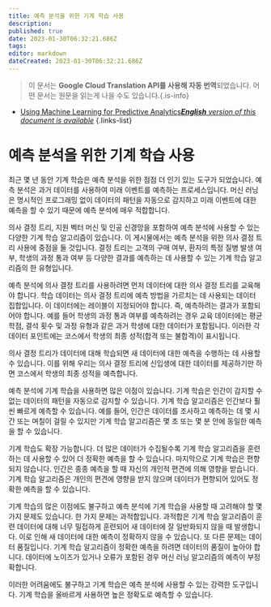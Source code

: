```yaml
---
title: 예측 분석을 위한 기계 학습 사용
description: 
published: true
date: 2023-01-30T06:32:21.686Z
tags: 
editor: markdown
dateCreated: 2023-01-30T06:32:21.686Z
---
```


> 이 문서는 **Google Cloud Translation API를 사용해 자동 번역**되었습니다.
어떤 문서는 원문을 읽는게 나을 수도 있습니다.{.is-info}
- [Using Machine Learning for Predictive Analytics***English** version of this document is available*](/en/Knowledge-base/Common/using-machine-learning-for-predictive-analytics)
{.links-list}


# 예측 분석을 위한 기계 학습 사용

최근 몇 년 동안 기계 학습은 예측 분석을 위한 점점 더 인기 있는 도구가 되었습니다. 예측 분석은 과거 데이터를 사용하여 미래 이벤트를 예측하는 프로세스입니다. 머신 러닝은 명시적인 프로그래밍 없이 데이터의 패턴을 자동으로 감지하고 미래 이벤트에 대한 예측을 할 수 있기 때문에 예측 분석에 매우 적합합니다.

의사 결정 트리, 지원 벡터 머신 및 인공 신경망을 포함하여 예측 분석에 사용할 수 있는 다양한 기계 학습 알고리즘이 있습니다. 이 게시물에서는 예측 분석을 위한 의사 결정 트리 사용에 중점을 둘 것입니다. 결정 트리는 고객의 구매 여부, 환자의 특정 질병 발생 여부, 학생의 과정 통과 여부 등 다양한 결과를 예측하는 데 사용할 수 있는 기계 학습 알고리즘의 한 유형입니다.

예측 분석에 의사 결정 트리를 사용하려면 먼저 데이터에 대한 의사 결정 트리를 교육해야 합니다. 학습 데이터는 의사 결정 트리에 예측 방법을 가르치는 데 사용되는 데이터 집합입니다. 이 데이터에는 레이블이 지정되어야 합니다. 즉, 예측하려는 결과가 포함되어야 합니다. 예를 들어 학생의 과정 통과 여부를 예측하려는 경우 교육 데이터에는 평균 학점, 결석 횟수 및 과정 유형과 같은 과거 학생에 대한 데이터가 포함됩니다. 이러한 각 데이터 포인트에는 코스에서 학생의 최종 성적(합격 또는 불합격)이 표시됩니다.

의사 결정 트리가 데이터에 대해 학습되면 새 데이터에 대한 예측을 수행하는 데 사용할 수 있습니다. 이를 위해 우리는 의사 결정 트리에 신입생에 대한 데이터를 제공하기만 하면 코스에서 학생의 최종 성적을 예측합니다.

예측 분석에 기계 학습을 사용하면 많은 이점이 있습니다. 기계 학습은 인간이 감지할 수 없는 데이터의 패턴을 자동으로 감지할 수 있습니다. 기계 학습 알고리즘은 인간보다 훨씬 빠르게 예측할 수 있습니다. 예를 들어, 인간은 데이터를 조사하고 예측하는 데 몇 시간 또는 며칠이 걸릴 수 있지만 기계 학습 알고리즘은 몇 초 또는 몇 분 안에 동일한 예측을 할 수 있습니다.

기계 학습도 확장 가능합니다. 더 많은 데이터가 수집될수록 기계 학습 알고리즘을 훈련하는 데 사용할 수 있어 더 정확한 예측을 할 수 있습니다. 마지막으로 기계 학습은 편향되지 않습니다. 인간은 종종 예측을 할 때 자신의 개인적 편견에 의해 영향을 받습니다. 기계 학습 알고리즘은 개인의 편견에 영향을 받지 않으며 데이터가 편향되어 있어도 정확한 예측을 할 수 있습니다.

기계 학습의 많은 이점에도 불구하고 예측 분석에 기계 학습을 사용할 때 고려해야 할 몇 가지 문제도 있습니다. 한 가지 문제는 과적합입니다. 과적합은 기계 학습 알고리즘이 훈련 데이터에 대해 너무 밀접하게 훈련되어 새 데이터에 잘 일반화되지 않을 때 발생합니다. 이로 인해 새 데이터에 대한 예측이 정확하지 않을 수 있습니다. 또 다른 문제는 데이터 품질입니다. 기계 학습 알고리즘이 정확한 예측을 하려면 데이터의 품질이 높아야 합니다. 데이터에 노이즈가 있거나 오류가 포함된 경우 머신 러닝 알고리즘의 예측이 부정확합니다.

이러한 어려움에도 불구하고 기계 학습은 예측 분석에 사용할 수 있는 강력한 도구입니다. 기계 학습을 올바르게 사용하면 높은 정확도로 예측할 수 있습니다.